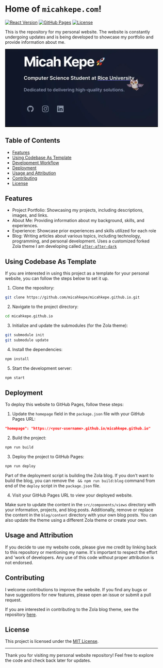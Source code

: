 # Home of `micahkepe.com`!

[![React Version](https://img.shields.io/npm/v/react)](https://www.npmjs.com/package/react)
[![GitHub Pages](https://img.shields.io/badge/deployed%20to-GitHub%20Pages-brightgreen)](https://micahkepe.github.io/)
[![License](https://img.shields.io/github/license/micahkepe/micahkepe.github.io)](LICENSE)

This is the repository for my personal website. The website is constantly undergoing
updates and is being developed to showcase my portfolio and provide information about me.

![Website Screenshot](/public/assets/personal-website.webp)

## Table of Contents

- [Features](#features)
- [Using Codebase As Template](#using-codebase-as-template)
- [Development Workflow](#development-workflow)
- [Deployment](#deployment)
- [Usage and Attribution](#usage-and-attribution)
- [Contributing](#contributing)
- [License](#license)

## Features

- Project Portfolio: Showcasing my projects, including descriptions, images, and
  links.
- About Me: Providing information about my background, skills, and experiences.
- Experience: Showcase prior experiences and skills utilized for each role
- Blog: Writing articles about various topics, including technology, programming,
  and personal development. Uses a customized forked Zola theme I am developing
  called [`after-after-dark`](https://github.com/micahkepe/after-after-dark)

## Using Codebase As Template

If you are interested in using this project as a template for your personal
website, you can follow the steps below to set it up.

1. Clone the repository:

```bash
git clone https://github.com/micahkepe/micahkepe.github.io.git
```

2. Navigate to the project directory:

```bash
cd micahkepe.github.io
```

3. Initialize and update the submodules (for the Zola theme):

```bash
git submodule init
git submodule update
```

4. Install the dependencies:

```bash
npm install
```

5. Start the development server:

```bash
npm start
```

## Deployment

To deploy this website to GitHub Pages, follow these steps:

1. Update the `homepage` field in the `package.json` file with your GitHub Pages URL:

```json
"homepage": "https://<your-username>.github.io/micahkepe.github.io"
```

2. Build the project:

```bash
npm run build
```

3. Deploy the project to GitHub Pages:

```bash
npm run deploy
```

Part of the deployment script is building the Zola blog. If you don't want to
build the blog, you can remove the ` && npm run build:blog` command from end of
the `deploy` script in the `package.json` file.

4. Visit your GitHub Pages URL to view your deployed website.

Make sure to update the content in the `src/components/views` directory with your
information, projects, and blog posts. Additionally, remove or replace the content
in the `blog/content` directory with your own blog posts. You can also update the
theme using a different Zola theme or create your own.

## Usage and Attribution

If you decide to use my website code, please give me credit by linking back to
this repository or mentioning my name. It's important to respect the effort and
'work of developers. Any use of this code without proper attribution is not
endorsed.

## Contributing

I welcome contributions to improve the website. If you find any bugs or have
suggestions for new features, please open an issue or submit a pull request.

If you are interested in contributing to the Zola blog theme, see the repository
[here](https://github.com/micahkepe/after-after-dark).

## License

This project is licensed under the [MIT License](LICENSE).

---

Thank you for visiting my personal website repository! Feel free to explore the
code and check back later for updates.
